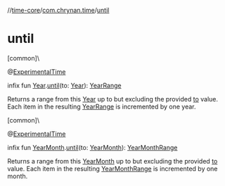 //[time-core](../../index.md)/[com.chrynan.time](index.md)/[until](until.md)

# until

[common]\

@[ExperimentalTime](https://kotlinlang.org/api/latest/jvm/stdlib/kotlin.time/-experimental-time/index.html)

infix fun [Year](-year/index.md).[until](until.md)(to: [Year](-year/index.md)): [YearRange](-year-range/index.md)

Returns a range from this [Year](-year/index.md) up to but excluding the provided [to](-year/index.md) value. Each item in the resulting [YearRange](-year-range/index.md) is incremented by one year.

[common]\

@[ExperimentalTime](https://kotlinlang.org/api/latest/jvm/stdlib/kotlin.time/-experimental-time/index.html)

infix fun [YearMonth](-year-month/index.md).[until](until.md)(to: [YearMonth](-year-month/index.md)): [YearMonthRange](-year-month-range/index.md)

Returns a range from this [YearMonth](-year-month/index.md) up to but excluding the provided [to](-year-month/index.md) value. Each item in the resulting [YearMonthRange](-year-month-range/index.md) is incremented by one month.
